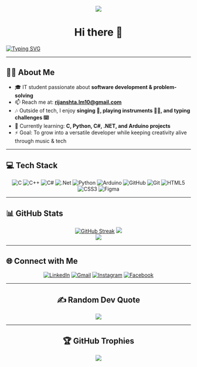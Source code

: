 <div align="center"> 
   
  ![](https://komarev.com/ghpvc/?username=tofu-10&abbreviated=true&base=10&label=PROFILE+VIEWS&style=for-the-badge)
   
# Hi there 👋 
</div>

[![Typing SVG](https://readme-typing-svg.demolab.com?font=Fira+Code&pause=1000&width=550&lines=Rijan+Mohan+Shrestha+(tofu);IT+Student+from+Nepal)](https://git.io/typing-svg)

---

## 👨‍💻 About Me  

- 🎓 IT student passionate about **software development & problem-solving**  
- 📫 Reach me at: **rijanshta.lm10@gmail.com**  
- 🎶 Outside of tech, I enjoy **singing 🎤, playing instruments 🎸🥁, and typing challenges ⌨️**  
- 🌱 Currently learning: **C, Python, C#, .NET, and Arduino projects**  
- ⚡ Goal: To grow into a versatile developer while keeping creativity alive through music & tech  

---

## 💻 Tech Stack  

<div align="center">

![C](https://img.shields.io/badge/c-%2300599C.svg?style=for-the-badge&logo=c&logoColor=white) 
![C++](https://img.shields.io/badge/c++-%2300599C.svg?style=for-the-badge&logo=c%2B%2B&logoColor=white)
![C#](https://img.shields.io/badge/c%23-%23239120.svg?style=for-the-badge&logo=csharp&logoColor=white)
![.Net](https://img.shields.io/badge/.NET-5C2D91?style=for-the-badge&logo=.net&logoColor=white) 
![Python](https://img.shields.io/badge/python-3670A0?style=for-the-badge&logo=python&logoColor=ffdd54) 
![Arduino](https://img.shields.io/badge/-Arduino-00979D?style=for-the-badge&logo=Arduino&logoColor=white)
![GitHub](https://img.shields.io/badge/github-%23121011.svg?style=for-the-badge&logo=github&logoColor=white) 
![Git](https://img.shields.io/badge/git-%23F05033.svg?style=for-the-badge&logo=git&logoColor=white)
![HTML5](https://img.shields.io/badge/html5-%23E34F26.svg?style=for-the-badge&logo=html5&logoColor=white)
![CSS3](https://img.shields.io/badge/css3-%231572B6.svg?style=for-the-badge&logo=css3&logoColor=white) 
![Figma](https://img.shields.io/badge/figma-%23F24E1E.svg?style=for-the-badge&logo=figma&logoColor=white)

</div>

---

## 📊 GitHub Stats  

<div align="center">



[![GitHub Streak](https://streak-stats.demolab.com?user=tofu-10&theme=rust-ferris-light&border_radius=16&short_numbers=true)](https://git.io/streak-stats)
![](https://github-readme-stats.vercel.app/api/top-langs/?username=tofu-10&theme=flag-india&hide_border=false&include_all_commits=false&count_private=false&layout=compact)  
![](https://github-readme-stats.vercel.app/api?username=tofu-10&show_icons=true&theme=flag-india)  



</div>

---

## 🌐 Connect with Me  

<div align="center">
   
[![LinkedIn](https://img.shields.io/badge/LinkedIn-%230077B5.svg?logo=linkedin&logoColor=white)](https://www.linkedin.com/in/rijan-shrestha-282880281/)  [![Gmail](https://img.shields.io/badge/Gmail-D14836.svg?logo=gmail&logoColor=white)](mailto:rijanshta.lm10@gmail.com)  [![Instagram](https://img.shields.io/badge/Instagram-%23E4405F.svg?logo=Instagram&logoColor=white)](https://www.instagram.com/rijanstha.10/)  [![Facebook](https://img.shields.io/badge/Facebook-%231877F2.svg?logo=Facebook&logoColor=white)](https://www.facebook.com/rijan.shrestha.100911)  


</div>

---

<div align="center">

## ✍️ Random Dev Quote  
![](https://quotes-github-readme.vercel.app/api?type=vetical&theme=radical)

</div>

---

<div align="center">

## 🏆 GitHub Trophies  
![](https://github-profile-trophy.vercel.app/?username=tofu-10&theme=radical&no-frame=false&no-bg=false&margin-w=4)

</div>
